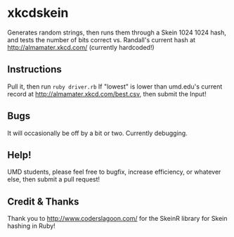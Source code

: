 # xkcdskein
Generates random strings, then runs them through a Skein 1024 1024 hash, and tests the number of bits correct vs. Randall's current hash at http://almamater.xkcd.com/ (currently hardcoded!)

## Instructions
Pull it, then run `ruby driver.rb`
If "lowest" is lower than umd.edu's current record at http://almamater.xkcd.com/best.csv, then submit the Input!

## Bugs
It will occasionally be off by a bit or two. Currently debugging.

## Help!
UMD students, please feel free to bugfix, increase efficiency, or whatever else, then submit a pull request!

## Credit & Thanks
Thank you to http://www.coderslagoon.com/ for the SkeinR library for Skein hashing in Ruby!
